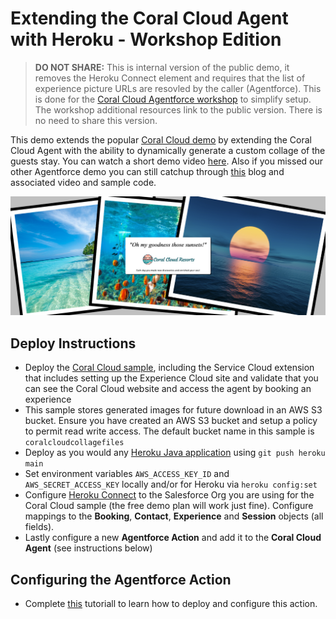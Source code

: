 Extending the Coral Cloud Agent with Heroku - Workshop Edition
==============================================================

> **DO NOT SHARE:** This is internal version of the public demo, it removes the Heroku Connect element and requires that the list of experience picture URLs are resovled by the caller (Agentforce). This is done for the [Coral Cloud Agentforce workshop](https://docs.google.com/document/d/1pLY6T5xucfwpuhlAHE7Cl0ZQytWkrKyb4GaVc2vz0qs/edit?tab=t.0#heading=h.krqygng1inj8) to simplify setup. The workshop additional resources link to the public version. There is no need to share this version.

This demo extends the popular [Coral Cloud demo](https://trailhead.salesforce.com/content/learn/projects/quick-start-explore-the-coral-cloud-sample-app) by extending the Coral Cloud Agent with the ability to dynamically generate a custom collage of the guests stay. You can watch a short demo video [here](https://www.youtube.com/watch?v=yd97A9GLFUA). Also if you missed our other Agentforce demo you can still catchup through [this](https://blog.heroku.com/building-supercharged-agents-heroku-agentforce) blog and associated video and sample code.


![alt text](downloads/test.png "Collage")

Deploy Instructions
----------------------------
- Deploy the [Coral Cloud sample](https://developer.salesforce.com/sample-apps), including the Service Cloud extension that includes setting up the Experience Cloud site and validate that you can see the Coral Cloud website and access the agent by booking an experience
- This sample stores generated images for future download in an AWS S3 bucket. Ensure you have created an AWS S3 bucket and setup a policy to permit read write access. The default bucket name in this sample is `coralcloudcollagefiles`
- Deploy as you would any [Heroku Java application](https://devcenter.heroku.com/articles/getting-started-with-java) using `git push heroku main`
- Set environment variables `AWS_ACCESS_KEY_ID` and `AWS_SECRET_ACCESS_KEY` locally and/or for Heroku via `heroku config:set` 
- Configure [Heroku Connect](https://www.heroku.com/connect) to the Salesforce Org you are using for the Coral Cloud sample (the free demo plan will work just fine). Configure mappings to the **Booking**, **Contact**, **Experience** and **Session** objects (all fields).
- Lastly configure a new **Agentforce Action** and add it to the **Coral Cloud Agent** (see instructions below)

Configuring the Agentforce Action
---------------------------------
- Complete [this](https://github.com/heroku-examples/heroku-agentforce-tutorial?tab=readme-ov-file#creating-agentforce-custom-actions-with-heroku) tutoriall to learn how to deploy and configure this action.
